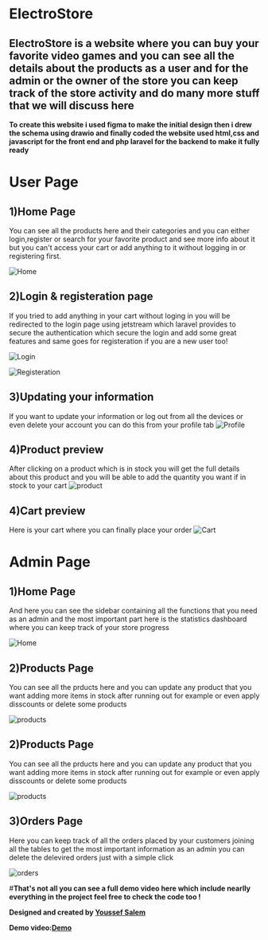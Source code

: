 # ElectroStore
## **ElectroStore is a website where you can buy your favorite video games and you can see all the details about the products as a user and for the admin or the owner of the store you can keep track of the store activity and do many more stuff that we will discuss here**

**To create this website i used figma to make the initial design then i drew the schema using drawio and finally coded the website used html,css and javascript for the front end and php laravel for the backend to make it fully ready**

# **User Page**
## **1)Home Page**
You can see all the products here and their categories and you can either login,register or search for your favorite product and see more info about it but you can't access your cart or add anything to it without logging in or registering first.

![Home](https://www.imgbly.com/ib/yNn2b3qVoC.png)

## **2)Login & registeration page**
If you tried to add anything in your cart without loging in you will be redirected to the login page using jetstream which laravel provides to secure the authentication which secure the login and add some great features and same goes for registeration if you are a new user too! 

![Login](https://www.imgbly.com/ib/e5GsI8M9kn.png)

![Registeration](https://www.imgbly.com/ib/ha7nBBSo6j.png)

## **3)Updating your information**
If you want to update your information or log out from all the devices or even delete your account you can do this from your profile tab
![Profile](https://www.imgbly.com/ib/IlipxK7R1H.png)

## **4)Product preview**
After clicking on a product which is in stock you will get the full details about this product and you will be able to add the quantity you want if in stock to your cart
![product](https://www.imgbly.com/ib/yHoOMEdSpM.png)

## **4)Cart preview**
Here is your cart where you can finally place your order 
![Cart](https://www.imgbly.com/ib/jcU1KHF52l.png)

# **Admin Page**

## **1)Home Page**
And here you can see the sidebar containing all the functions that you need as an admin and the most important part here is the statistics dashboard where you can keep track of your store progress

![Home](https://www.imgbly.com/ib/joAaKtoXNV.png)

## **2)Products Page**
You can see all the prducts here and you can update any product that you want adding more items in stock after running out for example or even apply disscounts or delete some products 

![products](https://www.imgbly.com/ib/yXstXnYxpg.png)

## **2)Products Page**
You can see all the prducts here and you can update any product that you want adding more items in stock after running out for example or even apply disscounts or delete some products 

![products](https://www.imgbly.com/ib/yXstXnYxpg.png)

## **3)Orders Page**
Here you can keep track of all the orders placed by your customers joining all the tables to get the most important information as an admin you can delete the delevired orders just with a simple click

![orders](https://www.imgbly.com/ib/mv1EVFdEMV.png)

#**That's not all you can see a full demo video here which include nearlly everything in the project feel free to check the code too !**

**Designed and created by [Youssef Salem](https://linkedin.com/in/youssef-salem3)**

**Demo video:[Demo](https://clipchamp.com/watch/0HjxctkAcFY)**
